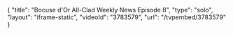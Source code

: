 {
    "title": "Bocuse d'Or All-Clad Weekly News Episode 8",
    "type": "solo",
    "layout": "iframe-static",
    "videoId": "3783579",
    "url": "\/tvpembed\/3783579"
}
